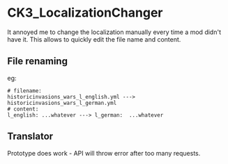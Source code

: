 # CK3_LocalizationChanger

It annoyed me to change the localization manually every time a mod didn't have it.
This allows to quickly edit the file name and content. 

## File renaming
eg: 
```
# filename: 
historicinvasions_wars_l_english.yml ---> historicinvasions_wars_l_german.yml
# content: 
l_english: ...whatever ---> l_german:  ...whatever
```

## Translator
Prototype does work - API will throw error after too many requests.  
